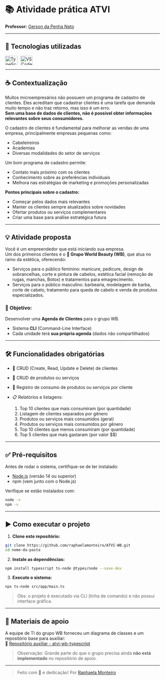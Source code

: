 # 📚 Atividade prática ATVI  
**Professor:** [Gerson da Penha Neto](https://github.com/gerson-pn)

---

## 🚀 Tecnologias utilizadas
<div style="display: flex; gap: 10px;">
  <img align="center" alt="TypeScript" height="30" width="40" src="https://cdn.jsdelivr.net/gh/devicons/devicon@latest/icons/typescript/typescript-original.svg"/>
  <img align="center" alt="VSCode" height="30" width="40" src="https://cdn.jsdelivr.net/gh/devicons/devicon@latest/icons/vscode/vscode-original.svg" />
</div>

---

## ☕ Contextualização
Muitos microempresários não possuem um programa de cadastro de clientes. Eles acreditam que cadastrar clientes é uma tarefa que demanda muito tempo e não traz retorno, mas isso é um erro.  
**Sem uma base de dados de clientes, não é possível obter informações relevantes sobre seus consumidores.**

O cadastro de clientes é fundamental para melhorar as vendas de uma empresa, principalmente empresas pequenas como:
- Cabeleireiros
- Academias
- Diversas modalidades do setor de serviços

Um bom programa de cadastro permite:
- Contato mais próximo com os clientes
- Conhecimento sobre as preferências individuais
- Melhora nas estratégias de marketing e promoções personalizadas

**Pontos principais sobre o cadastro:**
- Começar pelos dados mais relevantes
- Manter os clientes sempre atualizados sobre novidades
- Ofertar produtos ou serviços complementares
- Criar uma base para análise estratégica futura

---

## 💡 Atividade proposta
Você é um empreendedor que está iniciando sua empresa.  
Um dos primeiros clientes é o **💄 Grupo World Beauty (WB)**, que atua no ramo da estética, oferecendo:
- Serviços para o público feminino: manicure, pedicure, design de sobrancelhas, corte e pintura de cabelos, estética facial (remoção de rugas, manchas, Botox) e tratamentos para emagrecimento.
- Serviços para o público masculino: barbearia, modelagem de barba, corte de cabelo, tratamento para queda de cabelo e venda de produtos especializados.

### 🎯 Objetivo:
Desenvolver uma **Agenda de Clientes** para o grupo WB.

- Sistema **CLI** (Command-Line Interface)
- Cada unidade terá **sua própria agenda** (dados não compartilhados)

---

## 🛠️ Funcionalidades obrigatórias
- 📄 CRUD (Create, Read, Update e Delete) de clientes
- 📄 CRUD de produtos ou serviços
- 🛒 Registro de consumo de produtos ou serviços por cliente
- 📋 Relatórios e listagens:

  1. Top 10 clientes que mais consumiram (por quantidade)
  2. Listagem de clientes separados por gênero
  3. Produtos ou serviços mais consumidos (geral)
  4. Produtos ou serviços mais consumidos por gênero
  5. Top 10 clientes que menos consumiram (por quantidade)
  6. Top 5 clientes que mais gastaram (por valor $$)

---

## ✅ Pré-requisitos

Antes de rodar o sistema, certifique-se de ter instalado:

- [Node.js](https://nodejs.org/) (versão 14 ou superior)
- npm (vem junto com o Node.js)

Verifique se estão instalados com:

```bash
node -v
npm -v
```

---

## ▶️ Como executar o projeto

1. **Clone este repositório:**

```bash
git clone https://github.com/raphaelamonteiro/ATVI-WB.git
cd nome-da-pasta
```

2. **Instale as dependências:**

```bash
npm install typescript ts-node @types/node --save-dev
```

3. **Execute o sistema:**

```bash
npx ts-node src/app/main.ts
```

> Obs: o projeto é executado via CLI (linha de comando) e não possui interface gráfica.

---

## 🧩 Materiais de apoio
A equipe de TI do grupo WB forneceu um diagrama de classes e um repositório base para auxiliar:  
🔗 [Repositório auxiliar - atvi-wb-typescript](https://github.com/gerson-pn/atvi-wb-typescript)

> Observação: Grande parte do que o grupo precisa ainda **não está implementado** no repositório de apoio.

---

> Feito com 💙 e dedicação!
> Por  [Raphaela Monteiro](https://github.com/raphaelamonteiro)

